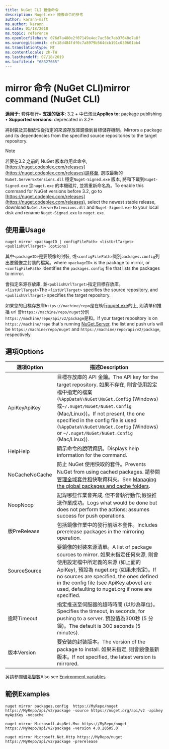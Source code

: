 ```yaml
---
title: NuGet CLI 鏡像命令
description: Nuget.exe 鏡像命令的參考
author: karann-msft
ms.author: karann
ms.date: 01/18/2018
ms.topic: reference
ms.openlocfilehash: 076d7a480e2f07149e4ec7ac58c7ab37040e7a8f
ms.sourcegitcommit: efc18d484fdf0c7a8979b564dcb191c030601bb4
ms.translationtype: MT
ms.contentlocale: zh-TW
ms.lasthandoff: 07/18/2019
ms.locfileid: "68327665"
---
```

# <a name="mirror-command-nuget-cli"></a><span data-ttu-id="18801-103">mirror 命令 (NuGet CLI)</span><span class="sxs-lookup"><span data-stu-id="18801-103">mirror command (NuGet CLI)</span></span>

<span data-ttu-id="18801-104">**適用于:** 套件發行&bullet; **支援的版本:** 3.2 + 中已淘汰</span><span class="sxs-lookup"><span data-stu-id="18801-104">**Applies to:** package publishing &bullet; **Supported versions:** deprecated in 3.2+</span></span>

<span data-ttu-id="18801-105">將封裝及其相依性從指定的來源存放庫鏡像到目標儲存機制。</span><span class="sxs-lookup"><span data-stu-id="18801-105">Mirrors a package and its dependencies from the specified source repositories to the target repository.</span></span>

> [!NOTE]
> <span data-ttu-id="18801-106">若要在3.2 之前的 NuGet 版本啟用此命令, [https://nuget.codeplex.com/releases](https://nuget.codeplex.com/releases)請移至, 選取最新的`NuGet.ServerExtensions.dll` 穩定`Nuget-Signed.exe` 版本, 將和下載到`Nuget-Signed.exe` 您`nuget.exe` 的本機磁片, 並將重新命名為。</span><span class="sxs-lookup"><span data-stu-id="18801-106">To enable this command for NuGet versions before 3.2, go to [https://nuget.codeplex.com/releases](https://nuget.codeplex.com/releases), select the newest stable release, download `NuGet.ServerExtensions.dll` and `Nuget-Signed.exe` to your local disk and rename `Nuget-Signed.exe` to `nuget.exe`.</span></span>

## <a name="usage"></a><span data-ttu-id="18801-107">使用量</span><span class="sxs-lookup"><span data-stu-id="18801-107">Usage</span></span>

```cli
nuget mirror <packageID | configFilePath> <listUrlTarget> <publishUrlTarget> [options]
```

<span data-ttu-id="18801-108">其中`<packageID>`是要鏡像的封裝, 或`<configFilePath>`識別`packages.config`列出要鏡像之封裝的檔案。</span><span class="sxs-lookup"><span data-stu-id="18801-108">where `<packageID>` is the package to mirror, or `<configFilePath>` identifies the `packages.config` file that lists the packages to mirror.</span></span>

<span data-ttu-id="18801-109">會指定來源存放庫, 並`<publishUrlTarget>`指定目標存放庫。 `<listUrlTarget>`</span><span class="sxs-lookup"><span data-stu-id="18801-109">The `<listUrlTarget>` specifies the source repository, and `<publishUrlTarget>` specifies the target repository.</span></span>

<span data-ttu-id="18801-110">如果您的目標存放庫`https://machine/repo`是在執行[nuget.exe](../../hosting-packages/nuget-server.md)的上, 則清單和推播 url 會`https://machine/repo/nuget`分別`https://machine/repo/api/v2/package`是和。</span><span class="sxs-lookup"><span data-stu-id="18801-110">If your target repository is on `https://machine/repo` that's running [NuGet.Server](../../hosting-packages/nuget-server.md), the list and push urls will be `https://machine/repo/nuget` and `https://machine/repo/api/v2/package`, respectively.</span></span>

## <a name="options"></a><span data-ttu-id="18801-111">選項</span><span class="sxs-lookup"><span data-stu-id="18801-111">Options</span></span>

| <span data-ttu-id="18801-112">選項</span><span class="sxs-lookup"><span data-stu-id="18801-112">Option</span></span> | <span data-ttu-id="18801-113">描述</span><span class="sxs-lookup"><span data-stu-id="18801-113">Description</span></span> |
| --- | --- |
| <span data-ttu-id="18801-114">ApiKey</span><span class="sxs-lookup"><span data-stu-id="18801-114">ApiKey</span></span> | <span data-ttu-id="18801-115">目標存放庫的 API 金鑰。</span><span class="sxs-lookup"><span data-stu-id="18801-115">The API key for the target repository.</span></span> <span data-ttu-id="18801-116">如果不存在, 則會使用設定檔中指定的檔案 (`%AppData%\NuGet\NuGet.Config` (Windows) 或`~/.nuget/NuGet/NuGet.Config` (Mac/Linux))。</span><span class="sxs-lookup"><span data-stu-id="18801-116">If not present,  the one specified in the config file is used (`%AppData%\NuGet\NuGet.Config` (Windows) or `~/.nuget/NuGet/NuGet.Config` (Mac/Linux)).</span></span> |
| <span data-ttu-id="18801-117">Help</span><span class="sxs-lookup"><span data-stu-id="18801-117">Help</span></span> | <span data-ttu-id="18801-118">顯示命令的說明資訊。</span><span class="sxs-lookup"><span data-stu-id="18801-118">Displays help information for the command.</span></span> |
| <span data-ttu-id="18801-119">NoCache</span><span class="sxs-lookup"><span data-stu-id="18801-119">NoCache</span></span> | <span data-ttu-id="18801-120">防止 NuGet 使用快取的套件。</span><span class="sxs-lookup"><span data-stu-id="18801-120">Prevents NuGet from using cached packages.</span></span> <span data-ttu-id="18801-121">請參閱[管理全域套件和](../../consume-packages/managing-the-global-packages-and-cache-folders.md)快取資料夾。</span><span class="sxs-lookup"><span data-stu-id="18801-121">See [Managing the global packages and cache folders](../../consume-packages/managing-the-global-packages-and-cache-folders.md).</span></span> |
| <span data-ttu-id="18801-122">Noop</span><span class="sxs-lookup"><span data-stu-id="18801-122">Noop</span></span> | <span data-ttu-id="18801-123">記錄哪些作業會完成, 但不會執行動作;假設推送作業成功。</span><span class="sxs-lookup"><span data-stu-id="18801-123">Logs what would be done but does not perform the actions; assumes success for push operations.</span></span> |
| <span data-ttu-id="18801-124">版</span><span class="sxs-lookup"><span data-stu-id="18801-124">PreRelease</span></span> | <span data-ttu-id="18801-125">包括鏡像作業中的發行前版本套件。</span><span class="sxs-lookup"><span data-stu-id="18801-125">Includes prerelease packages in the mirroring operation.</span></span> |
| <span data-ttu-id="18801-126">Source</span><span class="sxs-lookup"><span data-stu-id="18801-126">Source</span></span> | <span data-ttu-id="18801-127">要鏡像的封裝來源清單。</span><span class="sxs-lookup"><span data-stu-id="18801-127">A list of package sources to mirror.</span></span> <span data-ttu-id="18801-128">如果未指定任何來源, 則會使用設定檔中所定義的來源 (如上面的 ApiKey), 預設為 nuget.org (如果未指定)。</span><span class="sxs-lookup"><span data-stu-id="18801-128">If no sources are specified, the ones defined in the config file (see ApiKey above) are used, defaulting to nuget.org if none are specified.</span></span> |
| <span data-ttu-id="18801-129">逾時</span><span class="sxs-lookup"><span data-stu-id="18801-129">Timeout</span></span> | <span data-ttu-id="18801-130">指定推送至伺服器的超時時間 (以秒為單位)。</span><span class="sxs-lookup"><span data-stu-id="18801-130">Specifies the timeout, in seconds, for pushing to a server.</span></span> <span data-ttu-id="18801-131">預設值為300秒 (5 分鐘)。</span><span class="sxs-lookup"><span data-stu-id="18801-131">The default is 300 seconds (5 minutes).</span></span> |
| <span data-ttu-id="18801-132">版本</span><span class="sxs-lookup"><span data-stu-id="18801-132">Version</span></span> | <span data-ttu-id="18801-133">要安裝的封裝版本。</span><span class="sxs-lookup"><span data-stu-id="18801-133">The version of the package to install.</span></span> <span data-ttu-id="18801-134">如果未指定, 則會鏡像最新版本。</span><span class="sxs-lookup"><span data-stu-id="18801-134">If not specified, the latest version is mirrored.</span></span> |

<span data-ttu-id="18801-135">另請參閱[環境變數](cli-ref-environment-variables.md)</span><span class="sxs-lookup"><span data-stu-id="18801-135">Also see [Environment variables](cli-ref-environment-variables.md)</span></span>

## <a name="examples"></a><span data-ttu-id="18801-136">範例</span><span class="sxs-lookup"><span data-stu-id="18801-136">Examples</span></span>

```cli
nuget mirror packages.config  https://MyRepo/nuget https://MyRepo/api/v2/package -source https://nuget.org/api/v2 -apikey myApiKey -nocache

nuget mirror Microsoft.AspNet.Mvc https://MyRepo/nuget https://MyRepo/api/v2/package -version 4.0.20505.0

nuget mirror Microsoft.Net.Http https://MyRepo/nuget https://MyRepo/api/v2/package -prerelease
```

